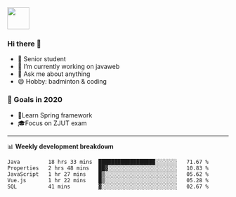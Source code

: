 <img src="https://github.com/egoist/egoist/raw/master/balloon.gif" width="50">

### Hi there 🐏

- 🌱 Senior student
- 🔭 I’m currently working on javaweb
- 💬 Ask me about anything
- 😄 Hobby: badminton & coding

### 🚀 Goals in 2020
+ 🍃Learn Spring framework
+ 🎓Focus on ZJUT exam
-------

📊 **Weekly development breakdown**
<!--START_SECTION:waka-->
```text
Java         18 hrs 33 mins  ██████████████████░░░░░░░   71.67 % 
Properties   2 hrs 48 mins   ██▓░░░░░░░░░░░░░░░░░░░░░░   10.83 % 
JavaScript   1 hr 27 mins    █▒░░░░░░░░░░░░░░░░░░░░░░░   05.62 % 
Vue.js       1 hr 22 mins    █▒░░░░░░░░░░░░░░░░░░░░░░░   05.28 % 
SQL          41 mins         ▓░░░░░░░░░░░░░░░░░░░░░░░░   02.67 % 
```
<!--END_SECTION:waka-->
